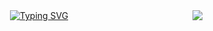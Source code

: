 <img align= 'right' src='https://visitor-badge.laobi.icu/badge?page_id=serhat.sergikaya.serhat-sergikaya' />

<div align='center'>
  <a href="https://git.io/typing-svg"><img src="https://readme-typing-svg.demolab.com?font=Luckiest+Guy&pause=1000&color=008080&random=false&width=435&lines=Hello+there!+I+am+Serhat+Sergikaya" alt="Typing SVG" /></a>
</div>

